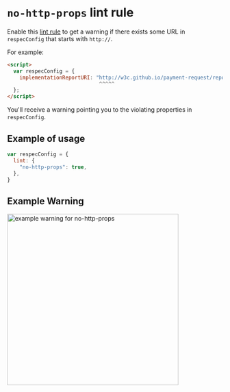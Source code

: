 # `no-http-props` lint rule

Enable this [lint rule](lint) to get a warning if there exists some URL in `respecConfig` that starts with `http://`.

For example:

``` html
<script>
  var respecConfig = {
    implementationReportURI: "http://w3c.github.io/payment-request/reports/implementation.html",
                              ^^^^^ 
  };
</script>
```

You'll receive a warning pointing you to the violating properties in `respecConfig`.

## Example of usage

``` js
var respecConfig = {
  lint: {
    "no-http-props": true,
  },
}
```

## Example Warning

<a href="https://user-images.githubusercontent.com/8426945/42473140-6e16b38c-83e1-11e8-81e3-c82bddeb4483.png"><img alt="example warning for no-http-props" src="https://user-images.githubusercontent.com/8426945/42473140-6e16b38c-83e1-11e8-81e3-c82bddeb4483.png" width="400"></a>
